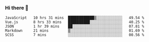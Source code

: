 ### Hi there 👋

<!--
**xin-code/Xin-code** is a ✨ _special_ ✨ repository because its `README.md` (this file) appears on your GitHub profile.

Here are some ideas to get you started:
<!--START_SECTION:waka-->
```text
JavaScript   10 hrs 31 mins  ████████████▒░░░░░░░░░░░░   49.54 % 
Vue.js       8 hrs 33 mins   ██████████░░░░░░░░░░░░░░░   40.25 % 
JSON         1 hr 39 mins    ██░░░░░░░░░░░░░░░░░░░░░░░   07.81 % 
Markdown     21 mins         ▒░░░░░░░░░░░░░░░░░░░░░░░░   01.69 % 
SCSS         7 mins          ░░░░░░░░░░░░░░░░░░░░░░░░░   00.56 % 
```
<!--END_SECTION:waka-->
